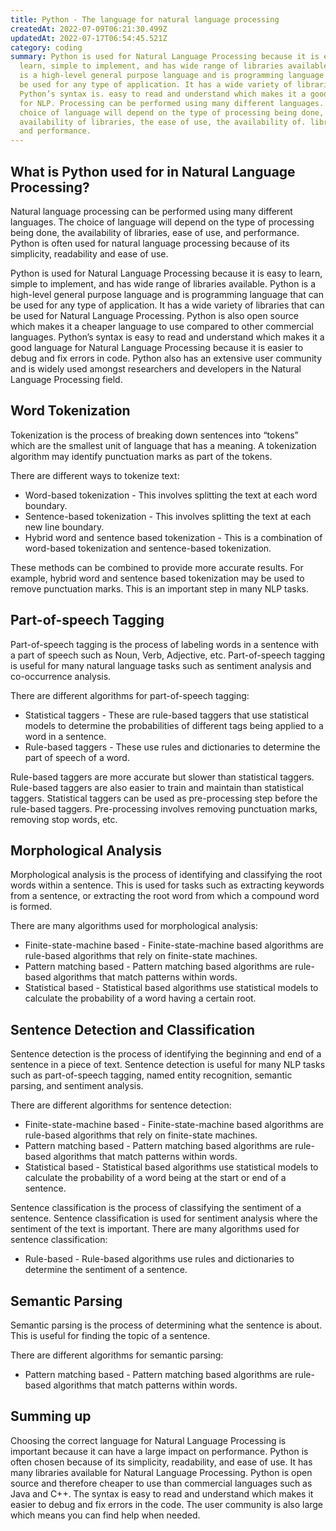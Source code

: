 ```yaml
---
title: Python - The language for natural language processing
createdAt: 2022-07-09T06:21:30.499Z
updatedAt: 2022-07-17T06:54:45.521Z
category: coding
summary: Python is used for Natural Language Processing because it is easy to
  learn, simple to implement, and has wide range of libraries available. Python
  is a high-level general purpose language and is programming language that can
  be used for any type of application. It has a wide variety of libraries.
  Python’s syntax is. easy to read and understand which makes it a good language
  for NLP. Processing can be performed using many different languages. The
  choice of language will depend on the type of processing being done, the.
  availability of libraries, the ease of use, the availability of. libraries,
  and performance.
---
```


## What is Python used for in Natural Language Processing?

Natural language processing can be performed using many different languages. The choice of language will depend on the type of processing being done, the availability of libraries, ease of use, and performance. Python is often used for natural language processing because of its simplicity, readability and ease of use.

Python is used for Natural Language Processing because it is easy to learn, simple to implement, and has wide range of libraries available. Python is a high-level general purpose language and is programming language that can be used for any type of application. It has a wide variety of libraries that can be used for Natural Language Processing. Python is also open source which makes it a cheaper language to use compared to other commercial languages. Python’s syntax is easy to read and understand which makes it a good language for Natural Language Processing because it is easier to debug and fix errors in code. Python also has an extensive user community and is widely used amongst researchers and developers in the Natural Language Processing field.

## Word Tokenization

Tokenization is the process of breaking down sentences into “tokens” which are the smallest unit of language that has a meaning. A tokenization algorithm may identify punctuation marks as part of the tokens.

There are different ways to tokenize text:

- Word-based tokenization - This involves splitting the text at each word boundary.
- Sentence-based tokenization - This involves splitting the text at each new line boundary.
- Hybrid word and sentence based tokenization - This is a combination of word-based tokenization and sentence-based tokenization.

These methods can be combined to provide more accurate results. For example, hybrid word and sentence based tokenization may be used to remove punctuation marks. This is an important step in many NLP tasks.

## Part-of-speech Tagging

Part-of-speech tagging is the process of labeling words in a sentence with a part of speech such as Noun, Verb, Adjective, etc. Part-of-speech tagging is useful for many natural language tasks such as sentiment analysis and co-occurrence analysis.

There are different algorithms for part-of-speech tagging:

- Statistical taggers - These are rule-based taggers that use statistical models to determine the probabilities of different tags being applied to a word in a sentence.
- Rule-based taggers - These use rules and dictionaries to determine the part of speech of a word.

Rule-based taggers are more accurate but slower than statistical taggers. Rule-based taggers are also easier to train and maintain than statistical taggers. Statistical taggers can be used as pre-processing step before the rule-based taggers. Pre-processing involves removing punctuation marks, removing stop words, etc.

## Morphological Analysis

Morphological analysis is the process of identifying and classifying the root words within a sentence. This is used for tasks such as extracting keywords from a sentence, or extracting the root word from which a compound word is formed.

There are many algorithms used for morphological analysis:

- Finite-state-machine based - Finite-state-machine based algorithms are rule-based algorithms that rely on finite-state machines.
- Pattern matching based - Pattern matching based algorithms are rule-based algorithms that match patterns within words.
- Statistical based - Statistical based algorithms use statistical models to calculate the probability of a word having a certain root.

## Sentence Detection and Classification

Sentence detection is the process of identifying the beginning and end of a sentence in a piece of text. Sentence detection is useful for many NLP tasks such as part-of-speech tagging, named entity recognition, semantic parsing, and sentiment analysis.

There are different algorithms for sentence detection:

- Finite-state-machine based - Finite-state-machine based algorithms are rule-based algorithms that rely on finite-state machines.
- Pattern matching based - Pattern matching based algorithms are rule-based algorithms that match patterns within words.
- Statistical based - Statistical based algorithms use statistical models to calculate the probability of a word being at the start or end of a sentence.

Sentence classification is the process of classifying the sentiment of a sentence. Sentence classification is used for sentiment analysis where the sentiment of the text is important. There are many algorithms used for sentence classification:

- Rule-based - Rule-based algorithms use rules and dictionaries to determine the sentiment of a sentence.

## Semantic Parsing

Semantic parsing is the process of determining what the sentence is about. This is useful for finding the topic of a sentence.

There are different algorithms for semantic parsing:

- Pattern matching based - Pattern matching based algorithms are rule-based algorithms that match patterns within words.

## Summing up

Choosing the correct language for Natural Language Processing is important because it can have a large impact on performance. Python is often chosen because of its simplicity, readability, and ease of use. It has many libraries available for Natural Language Processing. Python is open source and therefore cheaper to use than commercial languages such as Java and C++. The syntax is easy to read and understand which makes it easier to debug and fix errors in the code. The user community is also large which means you can find help when needed.
